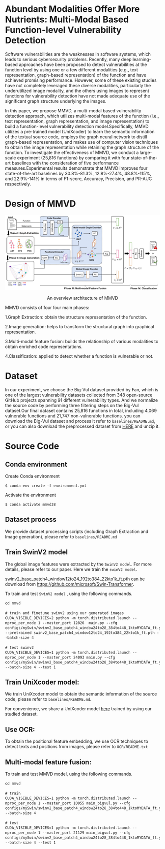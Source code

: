 # Abundant Modalities Offer More Nutrients: Multi-Modal Based Function-level Vulnerability Detection

Software vulnerabilities are the weaknesses in software systems, which leads to serious cybersecurity problems. Recently, many deep learning-based approaches have been proposed to detect vulnerabilities at the function level by using one or a few different modalities (e.g., text representation, graph-based representation) of the function and have achieved promising performance. However, some of these existing studies have not completely leveraged these diverse modalities, particularly the underutilized image modality, and the others using images to represent functions for vulnerability detection have not made adequate use of the significant graph structure underlying the images.

In this paper, we propose MMVD, a multi-modal based vulnerability detection approach, which utilizes multi-modal features of the function (i.e., text representation, graph representation, and image representation) to build a function-level vulnerability detection model.Specifically, MMVD utilizes a pre-trained model (UniXcoder) to learn the semantic information of the textual source code, employs the graph neural network to distill graph-based representation, and makes use of computer vision techniques to obtain the image representation while retaining the graph structure of the function. To investigate the effectiveness of MMVD, we conduct a large-scale experiment (25,816 functions) by comparing it with four state-of-the-art baselines with the consideration of five performance measures.Experimental results demonstrate that MMVD improves four state-of-the-art baselines by 30.8\%-81.3\%, 12.8\%-27.4\%, 48.8\%-115\%, and 22.9\%-141\% in terms of F1-score, Accuracy, Precision, and PR-AUC respectively.

# Design of MMVD

![arc](mmvd.jpg)
<p align="center"> An overview architecture of MMVD </p> 

MMVD consists of four four main phases:

1.Graph Extraction: obtain the structure representation of the function. 

2.Image generation: helps to transform the structural graph into graphical representation.

3.Multi-modal feature fusion: builds the relationship of various modalities to obtain enriched code representations.

4.Classification: applied to detect whether a function is vulnerable or not. 

# Dataset

In our experiment, we choose the Big-Vul dataset provided by Fan, which is one of the largest vulnerability datasets collected from 348 open-source GitHub projects spanning 91 different vulnerability types. And we normalize the source code by performing three filtering steps on the Big-Vul dataset.Our final dataset contains 25,816 functions in total, including 4,069 vulnerable
functions and 21,747 non-vulnerable functions.
you can download the Big-Vul dataset and process it refer to `baselines/README.md`, or you can also download the preprocessed dataset from [HERE](https://drive.google.com/file/d/16tm5TU9CUCePFg6wJh2kz71SZylKv8zw/view?usp=sharing) and unzip it.

# Source Code

## Conda environment
Create Conda environment

    $ conda env create -f environment.yml

Activate the environment

    $ conda activate mmvd38

## Dataset process

We provide dataset processing scripts (including Graph Extraction and Image generation), please refer to `baselines/README.md` 


## Train SwinV2 model

The global image features were extracted by the `SwinV2 model`. For more details, please refer to our paper. Here we train the `swinV2 model`.

swinv2_base_patch4_window12to24_192to384_22kto1k_ft.pth can be download from https://github.com/microsoft/Swin-Transformer.

To train and test `SwinV2 model` , using the following commands.

```shell
cd mmvd

# train and finetune swinv2 using our generated images
CUDA_VISIBLE_DEVICES=2 python -m torch.distributed.launch --nproc_per_node 1 --master_port 12826  main.py --cfg configs/mySwin/swinv2_base_patch4_window24to28_384to448_1ktoMYDATA_ft.yaml --pretrained swinv2_base_patch4_window12to24_192to384_22kto1k_ft.pth --batch-size 4

# test swinv2
CUDA_VISIBLE_DEVICES=1 python -m torch.distributed.launch --nproc_per_node 1 --master_port 24093 main.py --cfg configs/mySwin/swinv2_base_patch4_window24to28_384to448_1ktoMYDATA_ft.yaml --batch-size 4 --test 1

```

## Train UniXcoder model: 

We train UniXcoder model to obtain the semantic information of the source code, please refer to `baselines/README.md`.

For convenience, we share a UniXcoder model [here](https://drive.google.com/file/d/1biGbJ4t3zxdYLw9-o_mPph8t_xVbW4RA/view?usp=sharing) trained by using our studied dataset.

## Use OCR: 

To obtain the positional feature embedding, we use OCR techniques to detect texts and positions from images, please refer to `OCR/README.txt` 

## Multi-modal feature fusion:

To train and test MMVD model, using the following commands. 

```shell
cd mmvd

# train
CUDA_VISIBLE_DEVICES=1 python -m torch.distributed.launch --nproc_per_node 1 --master_port 10055 main_bigvul.py --cfg configs/mySwin/swinv2_base_patch4_window24to28_384to448_1ktoMYDATA_ft.yaml --batch-size 4

# test
CUDA_VISIBLE_DEVICES=1 python -m torch.distributed.launch --nproc_per_node 1 --master_port 21129 main_bigvul.py --cfg configs/mySwin/swinv2_base_patch4_window24to28_384to448_1ktoMYDATA_ft.yaml --batch-size 4 --test 1

```



